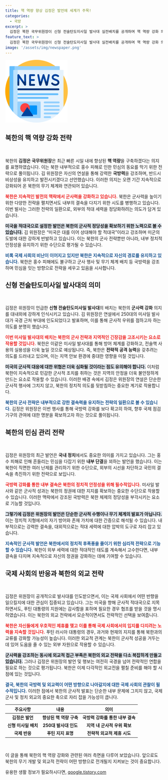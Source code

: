 ```yaml
---
title: 핵 역량 향상 김정은 발언에 세계가 주목!
categories:
  - 국방
excerpt: >
  김정은 북한 국무위원장이 신형 전술탄도미사일 발사대 실전배치를 공개하며 핵 역량 강화 의지를 드러냈습니다. 이는 홍수 피해로 위축된 민심을 결속시키려는 전략으로 여겨지며, 미국과의 대립을 강조했습니다.
feature_text: >
  김정은 북한 국무위원장이 신형 전술탄도미사일 발사대 실전배치를 공개하며 핵 역량 강화 의지를 드러냈습니다. 이는 홍수 피해로 위축된 민심을 결속시키려는 전략으로 여겨지며, 미국과의 대립을 강조했습니다.
image: '/assets/img/newspaper.png'
---
```


<p><img src="/assets/img/newspaper.png" alt="kimp 속보" /></p>

<h2 data-ke-size="size26">북한의 핵 역량 강화 전략</h2>

<p data-ke-size="size16">&nbsp;</p>

<p>북한의 <b>김정은 국무위원장</b>은 최근 빠른 시일 내에 향상된 <b>핵 역량</b>을 구축하겠다는 의지를 표명하였습니다. 이는 북한 내부적으로 홍수 피해로 인한 민심의 동요를 막기 위한 전략으로 풀이됩니다. 김 위원장은 자신의 연설을 통해 강력한 <b>국방력</b>을 강조하며, 반드시 비상성을 유지하고 발전시키겠다고 선언했습니다. 이러한 의지는 오랜 기간 지속적으로 강화되어 온 북한의 무기 체계와 연관되어 있습니다. </p>

<p><b><span style="color: #ee2323;">북한은 지속적인 발전의 맥락에서 군사력을 강화하고 있습니다.</span></b> 북한은 군사력을 높이기 위한 다양한 전략을 펼치면서도 내부의 결속을 다지기 위한 시도를 병행하고 있습니다. 이번 발사는 그러한 전략의 일환으로, 외부의 적대 세력을 정당화하려는 의도가 담겨 있습니다. </p>

<p><b><span style="background-color: #21538527;">미국을 적대국으로 설정한 발언은 북한의 군사적 정당성을 확보하기 위한 노력으로 볼 수 있습니다.</span></b> 김 위원장은 “미국은 대를 이어 상대해야 할 적대국”이라고 강조하며 미군의 도발에 대한 강하게 반발하고 있습니다. 이는 북한의 군사 전략뿐만 아니라, 내부 정치적 안정성을 유지하기 위한 수단으로 평가될 수 있습니다. </p>

<p><b><span style="color: #1a5490;">비록 국제 사회의 비난이 이어지고 있지만 북한은 지속적으로 자신의 경로를 유지하고 있습니다.</span></b> 북한은 홍수 피해에도 불구하고 군사 행사 및 무기 체계 배치 등 국방력을 강조하며 민심을 잇는 방향으로 전략을 세우고 있음을 시사합니다.</p>

<h2 data-ke-size="size26">신형 전술탄도미사일 발사대의 의미</h2>

<p data-ke-size="size16">&nbsp;</p>

<p>김정은 위원장이 언급한 <b>신형 전술탄도미사일 발사대</b>의 배치는 북한의 <b>군사력 강화</b> 의지를 대내외에 강하게 인식시키고 있습니다. 김 위원장은 연설에서 250대의 미사일 발사대가 국경 근처 부대에 인도되었다고 발표하며, 이를 통해 군사적 우위를 점하고자 하는 의도를 분명히 했습니다. </p>

<p><b><span style="color: #ee2323;">이번 미사일 발사대의 배치는 북한의 군사 전략과 지역적인 긴장감을 고조시키는 요소로 작용할 것입니다.</span></b> 북한은 이같은 미사일 발사대를 통해 방어 체계를 강화하고, 전술핵 사용의 실용성을 더욱 높일 것으로 예상됩니다. 즉, 북한은 <b>전략적 공격 능력</b>을 갖추려는 의도를 드러내고 있으며, 이는 지역 안보 환경에 중대한 영향을 미칠 것입니다.</p>

<p><b><span style="background-color: #21538527;">미국의 군사적 대응에 대한 위협은 더욱 심화될 것이라는 점도 유의해야 합니다.</span></b> 이처럼 북한이 지속적으로 민감한 군사적 조치를 취하는 것은 지역의 안정을 더욱 불안정하게 만드는 요소로 작용할 수 있습니다. 이러한 배경 속에서 김정은 위원장의 연설은 단순한 군사적 행사에 그치지 않고, 북한의 정치적 의도를 뒷받침하는 중요한 계기로 작용합니다.</p>

<p><b><span style="color: #1a5490;">북한의 군사 전략은 내부적으로 강한 결속력을 유지하는 전략의 일환으로 볼 수 있습니다.</span></b> 김정은 위원장은 이번 행사를 통해 국방력 강화를 보다 확고히 하여, 향후 국제 점검 기구의 관여에 대한 명분을 확보하고자 하는 것으로 풀이됩니다.</p>

<h2 data-ke-size="size26">북한의 민심 관리 전략</h2>

<p data-ke-size="size16">&nbsp;</p>

<p>김정은 위원장의 최근 발언은 <b>국내 정치</b>에서도 중요한 의미를 가지고 있습니다. 그는 홍수 피해로 인해 흔들리는 민심을 다잡기 위한 <b>내부 단결</b>을 꾀하는 발언을 했습니다. 이는 북한이 직면한 여러 난제를 관리하기 위한 수단으로, 외부의 시선을 차단하고 국민의 결속을 촉진하기 위한 전략으로 보입니다. </p>

<p><b><span style="color: #ee2323;">국방력 강화를 통한 내부 결속은 북한의 정치적 안정성을 위해 필수적입니다.</span></b> 미사일 발사와 같은 군사적 성과는 북한의 정권에 대한 지지를 확보하는 중요한 수단으로 작용할 수 있습니다. 이러한 맥락에서 강조된 국방력은 북한 체제의 정당성을 부각시키는 요소로 기능할 것입니다.</p>

<p><b><span style="background-color: #21538527;">그렇기에 김정은 위원장의 발언은 단순한 군사적 수행이나 무기 체계의 발표가 아닙니다.</span></b> 이는 정치적 지형에서의 자기 방어와 존재 가치에 대한 간증으로 해석될 수 있습니다. 내부적으로는 강력한 결속을, 대외적으로는 적대 세력에 대한 압박의 도구로 자리 잡고 있습니다.</p>

<p><b><span style="color: #1a5490;">지속적인 군사적 발언은 북한에서의 정치적 후폭풍을 줄이기 위한 심리적 전략으로 기능할 수 있습니다.</span></b> 북한이 외부 세력에 대한 적대적인 태도를 계속해서 고수한다면, 내부 결속을 다지며 지속적으로 자신의 정권을 강화하는 데에 기여할 수 있습니다.</p>

<h2 data-ke-size="size26">국제 사회의 반응과 북한의 외교 전략</h2>

<p data-ke-size="size16">&nbsp;</p>

<p>김정은 위원장이 공개적으로 발사대를 인도받으면서, 이는 국제 사회에서 어떤 반향을 일으킬지에 대한 관심이 집중되고 있습니다. 그는 미국을 향해 군사적 적대국으로 지목하면서도, 푸틴 대통령의 지원에는 감사함을 표하며 필요한 경우 협조를 받을 것을 명시하였습니다. 이는 북한의 외교 전략에서 모순적이면서도 전략적인 선택을 보여줍니다.</p>

<p><b><span style="color: #ee2323;">북한은 자신들에게 우호적인 제휴를 맺고 이를 통해 국제 사회에서의 입지를 다지려는 노력을 지속할 것입니다.</span></b> 푸틴 러시아 대통령의 경우, 과거와 현재의 지지를 통해 북한과의 교류를 강화할 가능성이 높습니다. 이러한 외교적 관계는 북한이 군사적 성공을 거두는 데 있어 도움을 줄 수 있는 외부 자원으로 작용할 수 있습니다.</p>

<p><b><span style="background-color: #21538527;">군사력을 강조하는 동시에 외교적 접근 부족은 북한의 외교 전략을 다소 복잡하게 만들고 있습니다.</span></b> 그러나 김정은 위원장의 발언 및 행보는 여전히 국경을 넘어 전략적인 연합을 필요로 하는 것으로 평가됩니다. 북한은 이제 다각적인 외교전을 펼칠 준비를 해야 할 시점에 있는 것입니다.</p>

<p><b><span style="color: #1a5490;">결국, 북한의 국방력 및 외교력이 어떤 방향으로 나아갈지에 대한 국제 사회의 관찰이 필수적입니다.</span></b> 이러한 점에서 북한의 군사적 발표는 단순한 내부 문제에 그치지 않고, 국제 군사 및 정치 외교의 중요한 축으로 자리 잡을 가능성이 큽니다.</p>

<table>
    <thead>
        <tr>
            <th style="text-align: center;">주요사항</th>
            <th style="text-align: center;">내용</th>
            <th style="text-align: center;">의미</th>
        </tr>
    </thead>
    <tbody>
        <tr>
            <td style="text-align: center; height: 17px;"><b>김정은 발언</b></td>
            <td style="text-align: center; height: 17px;"><b>향상된 핵 역량 구축</b></td>
            <td style="text-align: center; height: 17px;"><b>국방력 강화를 통한 내부 결속</b></td>
        </tr>
        <tr>
            <td style="text-align: center; height: 17px;"><b>신형 미사일 배치</b></td>
            <td style="text-align: center; height: 17px;"><b>250대 발사대 인도</b></td>
            <td style="text-align: center; height: 17px;"><b>지역 내 군사적 우위 확보</b></td>
        </tr>
        <tr>
            <td style="text-align: center; height: 17px;"><b>국제 반응</b></td>
            <td style="text-align: center; height: 17px;"><b>푸틴 지지 표명</b></td>
            <td style="text-align: center; height: 17px;"><b>전략적 외교적 제휴 시도</b></td>
        </tr>
    </tbody>
</table>

<p data-ke-size="size16">&nbsp;</p>

<p>이 글을 통해 북한의 핵 역량 강화와 관련된 여러 측면을 다루어 보았습니다. 앞으로도 북한의 무기 개발 및 외교적 전략이 어떤 방향으로 전개될지 지켜보는 것이 중요합니다.</p>
유용한 생활 정보가 필요하시다면, <a href="https://qoogle.tistory.com" rel="dofollow">qoogle.tistory.com</a>


